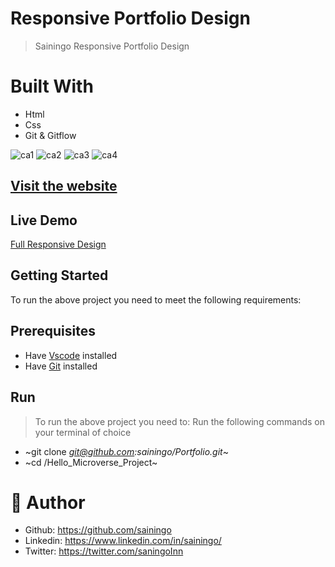 # Responsive Portfolio Design
> Sainingo Responsive Portfolio Design 

# Built With
- Html
- Css
- Git & Gitflow

![ca1](https://user-images.githubusercontent.com/32932447/155713112-df2eeb16-8708-4547-a53c-ccc69d50ee45.PNG)
![ca2](https://user-images.githubusercontent.com/32932447/155713117-922b89f9-ac36-466e-b4ad-4a974b33b4ba.PNG)
![ca3](https://user-images.githubusercontent.com/32932447/155713119-99921eec-2f57-43f1-bfbb-e6d86b36b377.PNG)
![ca4](https://user-images.githubusercontent.com/32932447/155713110-4e91da73-248d-42e3-8c76-546af5391338.PNG)

## [Visit the website](https://sainingo.github.io/Portfolio/)
## Live Demo
[Full Responsive Design](https://www.loom.com/share/4df1a495c4a64fc88bf938415f795916)

## Getting Started
To run the above project you need to meet the following requirements:
## Prerequisites
- Have [Vscode](https://code.visualstudio.com/) installed 
- Have [Git](https://git-scm.com/) installed

## Run
> To run the above project you need to:
> Run the following commands on your terminal of choice

- ~git clone  *git@github.com:sainingo/Portfolio.git*~
- ~cd /Hello_Microverse_Project~


# 🤵 Author
- Github: https://github.com/sainingo
- Linkedin: https://www.linkedin.com/in/sainingo/
- Twitter: https://twitter.com/saningoInn

